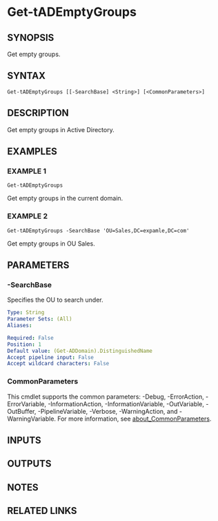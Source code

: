 # Get-tADEmptyGroups

## SYNOPSIS
Get empty groups.

## SYNTAX

```
Get-tADEmptyGroups [[-SearchBase] <String>] [<CommonParameters>]
```

## DESCRIPTION
Get empty groups in Active Directory.

## EXAMPLES

### EXAMPLE 1
```
Get-tADEmptyGroups
```

Get empty groups in the current domain.

### EXAMPLE 2
```
Get-tADEmptyGroups -SearchBase 'OU=Sales,DC=expamle,DC=com'
```

Get empty groups in OU Sales.

## PARAMETERS

### -SearchBase
Specifies the OU to search under.

```yaml
Type: String
Parameter Sets: (All)
Aliases:

Required: False
Position: 1
Default value: (Get-ADDomain).DistinguishedName
Accept pipeline input: False
Accept wildcard characters: False
```

### CommonParameters
This cmdlet supports the common parameters: -Debug, -ErrorAction, -ErrorVariable, -InformationAction, -InformationVariable, -OutVariable, -OutBuffer, -PipelineVariable, -Verbose, -WarningAction, and -WarningVariable. For more information, see [about_CommonParameters](http://go.microsoft.com/fwlink/?LinkID=113216).

## INPUTS

## OUTPUTS

## NOTES

## RELATED LINKS
